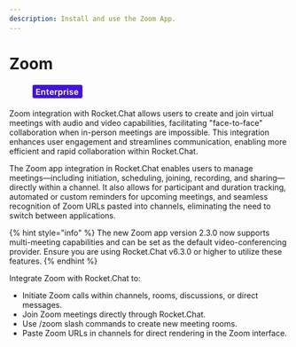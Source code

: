 ```yaml
---
description: Install and use the Zoom App.
---
```


# Zoom

<figure><img src="../../../.gitbook/assets/2021-06-10_22-31-38 (3) (3) (3) (3) (3) (3) (3) (3) (3) (2) (3) (1) (1) (1) (1) (2) (1) (1) (1) (1) (1) (1) (4) (1) (1) (1) (1) (1) (1) (1) (34).jpg" alt=""><figcaption></figcaption></figure>

Zoom integration with Rocket.Chat allows users to create and join virtual meetings with audio and video capabilities, facilitating "face-to-face" collaboration when in-person meetings are impossible. This integration enhances user engagement and streamlines communication, enabling more efficient and rapid collaboration within Rocket.Chat.

The Zoom app integration in Rocket.Chat enables users to manage meetings—including initiation, scheduling, joining, recording, and sharing—directly within a channel. It also allows for participant and duration tracking, automated or custom reminders for upcoming meetings, and seamless recognition of Zoom URLs pasted into channels, eliminating the need to switch between applications.

{% hint style="info" %}
The new Zoom app version 2.3.0 now supports multi-meeting capabilities and can be set as the default video-conferencing provider. Ensure you are using Rocket.Chat v6.3.0 or higher to utilize these features.
{% endhint %}

Integrate Zoom with Rocket.Chat to:

* Initiate Zoom calls within channels, rooms, discussions, or direct messages.
* Join Zoom meetings directly through Rocket.Chat.
* Use /zoom slash commands to create new meeting rooms.
* Paste Zoom URLs in channels for direct rendering in the Zoom interface.
